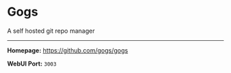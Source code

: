 
# Gogs 
A self hosted git repo manager

---

**Homepage:** https://github.com/gogs/gogs

**WebUI Port:** `3003`